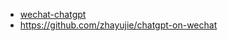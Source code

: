 - [wechat-chatgpt](https://github.com/fuergaosi233/wechat-chatgpt)
- https://github.com/zhayujie/chatgpt-on-wechat